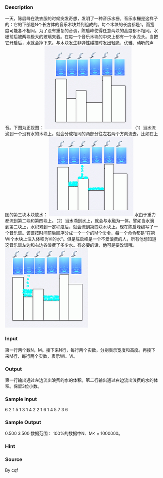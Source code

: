 
### Description
一天，陈启峰在洗衣服的时候突发奇想，发明了一种音乐水栅。音乐水栅是这样子的：它的下部是N个长方体的音乐木块并列组成的。每个木块的长度都是1，而宽度可能各不相同。为了没有重复的音调，陈启峰使得任意两块的高度都不相同。水栅前后被两块极大的玻璃夹着。在每一个音乐木块的中央上都有一个水龙头。当把它开启后，水就会掉下来，与木块发生非弹性碰撞时发出轻脆、优雅、动听的声音。下图为正视图： ![](/JudgeOnline/images/2206_1.jpg) （1）当水流滴到一个没有水的木块上，就会分成相同的两部分往左右两个方向流去。比如在上图的第三块木块放水： ![](/JudgeOnline/images/2206_2.jpg) 水由于重力都流到第二块和第四块上。（2）当水滴到水上，就会与水融为一体。譬如当水滴到第二块上，水积累到一定程度后，就会流到第四块木块上。现在陈启峰编写了一个音乐谱。该谱按时间前后顺序分成一个一个的M个命令，每一个命令都是“在第Wi个木块上注入体积为Vi的水”。但是陈启峰是一个不爱浪费的人，所有他想知道这音乐谱左边和右边各浪费了多少水。有必要的话，他可是要改谱哦。 ![](/JudgeOnline/images/2206_3.jpg)
### Input
第一行两个数N，M。接下来N行，每行两个实数，分别表示宽度和高度。再接下来M行，每行两个实数，表示Wi、Vi。
### Output
第一行输出通过左边流出浪费的水的体积。第二行输出通过右边流出浪费的水的体积。保留3位小数。
### Sample Input
6 2
1 5
1 3
1 4
2 2
1 6
1 4
5 7
3 6

### Sample Output
0.500
3.500
数据范围：
100%的数据中N、M< = 1000000。

### Hint

### Source
By cqf
